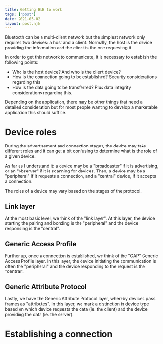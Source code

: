 ```yaml
---
title: Getting BLE to work
tags: ['post']
date: 2021-05-02
layout: post.njk
---
```

Bluetooth can be a multi-client network but the simplest network only requires two devices: a host and a client. Normally, the host is the device providing the information and the client is the one requesting it. 

In order to get this network to communicate, it is necessary to establish the following points:
- Who is the host device? And who is the client device?
- How is the connection going to be established? Security considerations regarding this.
- How is the data going to be transferred? Plus data integrity considerations regarding this.

Depending on the application, there may be other things that need a detailed consideration but for most people wanting to develop a marketable application this should suffice.

# Device roles
During the advertisement and connection stages, the device may take different roles and it can get a bit confusing to determine what is the role of a given device.

As far as I understand it: a device may be a "broadcaster" if it is advertising, or an "observer" if it is scanning for devices. Then, a device may be a "peripheral" if it requests a connection, and a "central" device, if it accepts a connection.

The roles of a device may vary based on the stages of the protocol.

## Link layer
At the most basic level, we think of the "link layer". At this layer, the device starting the pairing and bonding is the "peripheral" and the device responding is the "central".

## Generic Access Profile
Further up, once a connection is established, we think of the "GAP" Generic Access Profile layer. In this layer, the device initiating the communication is often the "peripheral" and the device responding to the request is the "central".

## Generic Attribute Protocol
Lastly, we have the Generic Attribute Protocol layer, whereby devices pass frames as "attributes". In this layer, we mark a distinction in device type based on which device requests the data (ie. the client) and the device providing the data (ie. the server).


# Establishing a connection 

